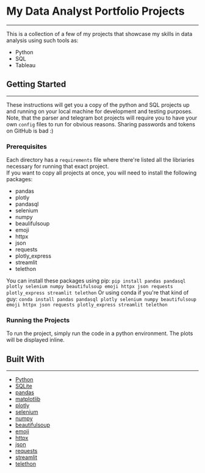 # My Data Analyst Portfolio Projects
---
This is a collection of a few of my projects that showcase my skills in data analysis using such tools as:
* Python
* SQL
* Tableau

## Getting Started
---
These instructions will get you a copy of the python and SQL projects up and running on your local machine for development and testing purposes.
Note, that the parser and telegram bot projects will require you to have your own ```config``` files to run for obvious reasons. Sharing passwords and tokens on GitHub is bad :)

### Prerequisites
Each directory has a ```requirements``` file where there're listed all the libriaries necessary for running that exact project.  
If you want to copy all projects at once, you will need to install the following packages:
* pandas
* plotly
* pandasql
* selenium
* numpy
* beaulifulsoup
* emoji
* httpx
* json
* requests
* plotly_express
* streamlit
* telethon

You can install these packages using pip: ```pip install pandas pandasql plotly selenium numpy beautifulsoup emoji httpx json requests plotly_express streamlit telethon```
Or using conda if you're that kind of guy: ```conda install pandas pandasql plotly selenium numpy beautifulsoup emoji httpx json requests plotly_express streamlit telethon```

### Running the Projects
To run the project, simply run the code in a python environment. The plots will be displayed inline.

## Built With
---
* [Python](https://www.python.org/)
* [SQLite](https://www.sqlite.org/index.html)
* [pandas](https://pandas.pydata.org/)
* [matplotlib](https://matplotlib.org/)
* [plotly](https://plotly.com/graphing-libraries/)
* [selenium](https://www.selenium.dev/)
* [numpy](https://numpy.org/)
* [beautifulsoup](https://www.crummy.com/software/BeautifulSoup/bs4/doc/)
* [emoji](https://pypi.org/project/emoji/)
* [httpx](https://www.python-httpx.org/)
* [json](https://docs.python.org/3/library/json.html)
* [requests](https://pypi.org/project/requests/)
* [streamlit](https://streamlit.io/)
* [telethon](https://docs.telethon.dev/)
